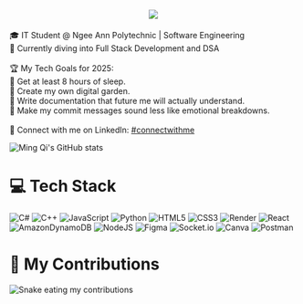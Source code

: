 <h1 align="center">
    <img src="https://readme-typing-svg.herokuapp.com/?font=Lobster&size=35&center=true&vCenter=true&width=500&height=70&duration=3500&lines=Hi+There!+👋;+I'm+Ming+Qi!;&color=f0e2f8" />
</h1>

🎓 IT Student @ Ngee Ann Polytechnic | Software Engineering<br>
💭 Currently diving into Full Stack Development and DSA<br><br>
🏆 My Tech Goals for 2025:<br>
🔹 Get at least 8 hours of sleep.<br>
🔹 Create my own digital garden.<br>
🔹 Write documentation that future me will actually understand.<br>
🔹 Make my commit messages sound less like emotional breakdowns.<br><br>
📌 Connect with me on LinkedIn: <a href="https://www.linkedin.com/in/law-ming-qi/" target="_blank">#connectwithme</a><br>

![Ming Qi's GitHub stats](https://github-readme-stats.vercel.app/api?username=lawmingqi&show_icons=true&bg_color=f0e2f8&text_color=000000&title_color=8c9de2&icon_color=8c9de2)<br/>

# 💻 Tech Stack
![C#](https://img.shields.io/badge/c%23-%23239120.svg?style=for-the-badge&logo=csharp&logoColor=white) ![C++](https://img.shields.io/badge/c++-%2300599C.svg?style=for-the-badge&logo=c%2B%2B&logoColor=white) ![JavaScript](https://img.shields.io/badge/javascript-%23323330.svg?style=for-the-badge&logo=javascript&logoColor=%23F7DF1E) ![Python](https://img.shields.io/badge/python-3670A0?style=for-the-badge&logo=python&logoColor=ffdd54) ![HTML5](https://img.shields.io/badge/html5-%23E34F26.svg?style=for-the-badge&logo=html5&logoColor=white) ![CSS3](https://img.shields.io/badge/css3-%231572B6.svg?style=for-the-badge&logo=css3&logoColor=white) ![Render](https://img.shields.io/badge/Render-%46E3B7.svg?style=for-the-badge&logo=render&logoColor=white) ![React](https://img.shields.io/badge/react-%2320232a.svg?style=for-the-badge&logo=react&logoColor=%2361DAFB) ![AmazonDynamoDB](https://img.shields.io/badge/Amazon%20DynamoDB-4053D6?style=for-the-badge&logo=Amazon%20DynamoDB&logoColor=white) ![NodeJS](https://img.shields.io/badge/node.js-6DA55F?style=for-the-badge&logo=node.js&logoColor=white) ![Figma](https://img.shields.io/badge/figma-%23F24E1E.svg?style=for-the-badge&logo=figma&logoColor=white) ![Socket.io](https://img.shields.io/badge/Socket.io-black?style=for-the-badge&logo=socket.io&badgeColor=010101) ![Canva](https://img.shields.io/badge/Canva-%2300C4CC.svg?style=for-the-badge&logo=Canva&logoColor=white) ![Postman](https://img.shields.io/badge/Postman-FF6C37?style=for-the-badge&logo=postman&logoColor=white)

# 🐍 My Contributions
![Snake eating my contributions](https://lawmingqi.github.io/lawmingqi/github-contribution-grid-snake.svg)

